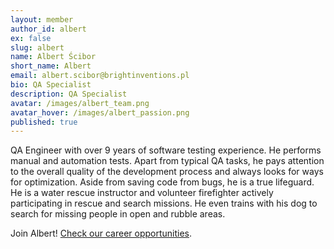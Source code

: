 ```yaml
---
layout: member
author_id: albert
ex: false
slug: albert
name: Albert Ścibor
short_name: Albert
email: albert.scibor@brightinventions.pl
bio: QA Specialist
description: QA Specialist
avatar: /images/albert_team.png
avatar_hover: /images/albert_passion.png
published: true
---
```

QA Engineer with over 9 years of software testing experience. He performs manual and automation tests. Apart from typical QA tasks, he pays attention to the overall quality of the development process and always looks for ways for optimization. Aside from saving code from bugs, he is a true lifeguard. He is a water rescue instructor and volunteer firefighter actively participating in rescue and search missions. He even trains with his dog to search for missing people in open and rubble areas.

Join Albert! [Check our career opportunities](/career).